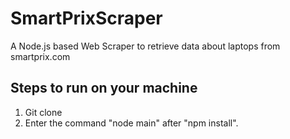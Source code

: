 # SmartPrixScraper
A Node.js based Web Scraper to retrieve data about laptops from smartprix.com

## Steps to run on your machine 
1. Git clone
2. Enter the command "node main" after "npm install".
